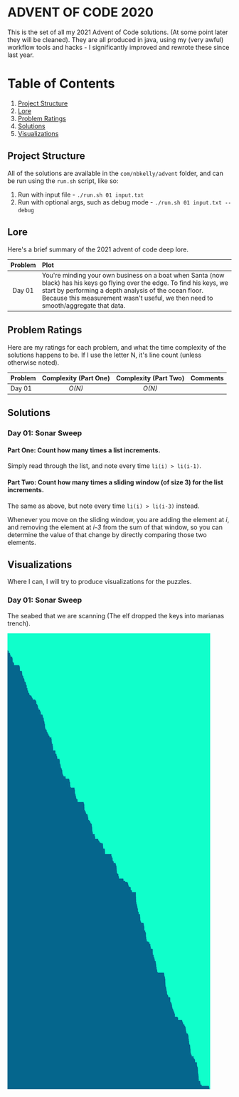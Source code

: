 # ADVENT OF CODE 2020

This is the set of all my 2021 Advent of Code solutions. (At some point later they will be cleaned). They are all produced in java, using my (very awful) workflow tools and hacks - I significantly improved and rewrote these since last year.

#  Table of Contents
1. [Project Structure](#Project-Structure)
2. [Lore](#Lore)
3. [Problem Ratings](#Problem-Ratings)
4. [Solutions](#Solutions)
5. [Visualizations](#Visualizations)

## Project Structure
All of the solutions are available in the ```com/nbkelly/advent``` folder, and can be run using the ```run.sh``` script, like so:

1. Run with input file - ```./run.sh 01 input.txt```
2. Run with optional args, such as debug mode - ```./run.sh 01 input.txt --debug```

## Lore
Here's a brief summary of the 2021 advent of code deep lore.

| Problem | Plot |
| :-----: | :--- |
| Day 01  | You're minding your own business on a boat when Santa (now black) has his keys go flying over the edge. To find his keys, we start by performing a depth analysis of the ocean floor. Because this measurement wasn't useful, we then need to smooth/aggregate that data.


## Problem Ratings
Here are my ratings for each problem, and what the time complexity of the solutions happens to be. If I use the letter N, it's line count (unless otherwise noted).

| Problem | Complexity (Part One) | Complexity (Part Two) | Comments |
| ------- |:---------------------:|:---------------------:|:-------- |
| Day 01  | *O(N)*                  | *O(N)*      |

## Solutions

### Day 01: Sonar Sweep
#### Part One: Count how many times a list increments.

Simply read through the list, and note every time ```li(i) > li(i-1)```.

#### Part Two: Count how many times a sliding window (of size 3) for the list increments.

The same as above, but note every time ```li(i) > li(i-3)``` instead.

Whenever you move on the sliding window, you are adding the element at *i*, and removing the element at *i-3* from the sum of that window, so you can determine the value of that change by directly comparing those two elements.


## Visualizations

Where I can, I will try to produce visualizations for the puzzles.

### Day 01: Sonar Sweep
The seabed that we are scanning (The elf dropped the keys into marianas trench).

![A real trench](/images/01_out.png)
